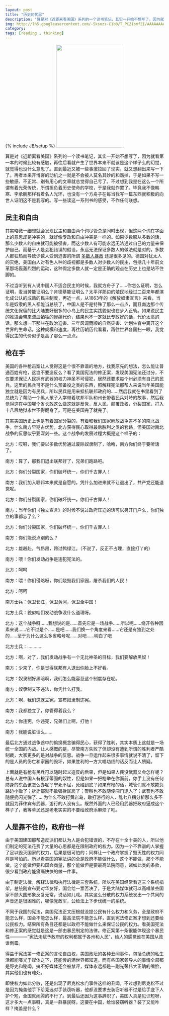 ```yaml
---
layout: post
title: "历史的忧思"
description: "算是对《近距离看美国》系列的一个读书笔记，其实一开始不想写了，因为就看第一本的时候比较有感触，再往后看就产生了世界本来不就该是这个样子么的幻觉，就觉得也没什么意思了。"
img: http://lh5.googleusercontent.com/-5ksozs-C1b0/T_PCZ1bmfZI/AAAAAAAAAUc/t1Rnu1XvwiE/s447/s1688308.jpg
category: 
tags: [reading , thinking]
---
```

{% include JB/setup %}
<img src="http://lh5.googleusercontent.com/-5ksozs-C1b0/T_PCZ1bmfZI/AAAAAAAAAUc/t1Rnu1XvwiE/s447/s1688308.jpg" alt="" style="height:327px;width:216px">
<p>
	算是对《近距离看美国》系列的一个读书笔记，其实一开始不想写了，因为就看第一本的时候比较有感触，再往后看就产生了世界本来不就该是这个样子么的幻觉，就觉得也没什么意思了。直到最近又被一些事激拉回了现实，就又想翻出来写一下了。再者本来开博客的动机之一就是不会被人莫名其妙的和谐掉，于是如果不写一些敏感、不正常、别有用心的文章就总觉得自己亏了。不过想到我是在这么一个所谓有着光荣传统，所谓担负着历史使命的学校，于是我就作罢了。毕竟我不像韩寒、李承鹏那样有着名人光环，也没有一个方舟子在每当我写一篇东西就积极的向世人证明这不是我写的。写一些读这一系列书的感受，不作任何联想。
</p>
<h2>民主和自由</h2>
<p>
	其实略微一细想就会发现民主和自由两个词尽管总是同时出现，但这两个词在字面上的意思却是冲突的，就好像专政和自由冲突是一样的。如果少数服从多数的话，那么少数人的自由就可能被侵害，而这少数人有可能永远无法通过自己的力量来保护自己。而基于人是会犯错误的假设，永远无法保证多数人的做法就是对的，多数人都狂热而导致少数人受到迫害的所谓 <a href="http://zh.wikipedia.org/wiki/%E5%A4%9A%E6%95%B8%E4%BA%BA%E6%9A%B4%E6%94%BF">多数人暴政</a>		 还是很多见的。德国对犹太人的灭绝，美国白人对有色人种的歧视都是多数人对少数人的民主，包括几十年前文革那场轰轰烈烈的运动，这种假定多数人就一定是正确的观点在历史上也是站不住脚的。
</p>
<p>
	不过当听到有人说中国人不适合民主的时候，我就方舟子了……你怎么证明，怎么证明，麦当劳能证明么？肯德基能证明么？太平洋那边的殖民地经过二百来年都演化成公认的成熟的民主制度，再近一点，从1863年的《解放奴隶宣言》来看，当年是奴隶的黑人都能当总统了，中国人是不是特殊了那么一点点，而且南边那个传统文化保留的比大陆要好很多的小岛上的民主实践貌似也在步入正轨。如果说民主的推进会带来流血牺牲的惨痛代价，结果也不一定就比专政好的话，代价太高的话，那么想一下那些在政治迫害、三年风调雨顺的自然灾害、计划生育中离开这个世界的生命话，这种规模和速度，再往历朝历代看看，再往世界各国扫一眼，我觉得民主的代价似乎是高了那么一点点。
</p>
<h2>枪在手</h2>
<p>
	美国的各种枪击案让人觉得这是个很不靠谱的地方，找我原先的想法，怎么能让普通百姓有枪，这岂不要造反么？看了美国宪法的修正案，发现美国宪法还过分，不仅要求保证人民拥有武器的权力神圣不可侵犯，居然还要求每个州必须有自己的民兵。这里的民兵可不是什么预备役之类的东西，照解释宪法那帮人来说当年美国能独立就是因为有民兵，所以民兵是用来抵抗联邦政府的……然后我就在书里看到了总统为了帮助一个黑人孩子入学带着联邦军队和州长带着民兵对峙的故事，然后我觉得这在中国哪个省长敢这么做这就是反党，反人民，颠覆政权，分裂国家，打入十八层地狱永世不得翻身了。可是在美国完了就完了。
</p>
<p>
	其实美国历史上也是有着国家分裂的，有着和我们国家解放战争差不多的南北战争，什么南方早期占优势，北方获得民心取得最后胜利之类的套路，但美国对南北战争的反思似乎要深刻一些。这个战争的发展过程大概是这个样子的：
</p>
<p>
	北方：哎呀，我们要以多数优势通过废除奴隶制了，哈哈，南方你们终于要听话了。
</p>
<p>
	南方：算了，那我们退出联邦好了，兄弟们跑路吧。
</p>
<p>
	北方：你们分裂国家，你们破坏统一，你们千古罪人！
</p>
<p>
	南方：我们加入联邦本来就是自愿的，凭什么加进来就不让退出了，共产党还能退党呢。
</p>
<p>
	北方：你们分裂国家，你们破坏统一，你们千古罪人！
</p>
<p>
	南方：当年你们《独立宣言》的时候不说过政府压迫的话可以另开门户么，你们独立的事都忘了么？
</p>
<p>
	北方：你们分裂国家，你们破坏统一，你们千古罪人！
</p>
<p>
	南方：你们能说点别的么？
</p>
<p>
	北方：雄赳赳，气昂昂，跨过鸭绿江。（不说了，反正不占理，直接打丫的）
</p>
<p>
	南方：喂！你们发动战争是违犯宪法的。
</p>
<p>
	北方：呵呵
</p>
<p>
	南方：喂！你们侵略呀，你们烧毁我们家园，屠杀我们的人民！
</p>
<p>
	北方：呵呵
</p>
<p>
	南方士兵：保卫长江，保卫黄河，保卫全中国！
</p>
<p>
	北方士兵：貌似咱们发动战争没什么道理呀。
</p>
<p>
	北方：这个战争呀……我想说的是……首先它是一场战争……所以呢……绕开各种因素来说……它不过是个……是吧……我们换一个角度来看……它还是有独到之处的……至于为什么这么多省略号呢……对吧……明白了吧
</p>
<p>
	北方士兵：…………
</p>
<p>
	北方：啊，对了，我们发动战争有一个无比神圣的目标，我们要解放黑奴！
</p>
<p>
	南方：少来了，你是觉得联邦有人退出你脸上不好看。
</p>
<p>
	北方：奴隶制好黑暗啊，我们怎么能容忍这个制度存在呢。
</p>
<p>
	南方：奴隶制又不违法，你凭什么打我。
</p>
<p>
	北方：啊，我们这就立宪，宣布奴隶制违宪。
</p>
<p>
	南方：我都独立了，你管得着我么？
</p>
<p>
	北方：你违宪，你违宪，兄弟们上啊，打他！
</p>
<p>
	南方：我能说脏话么……
</p>
<p>
	最后北方通过战争途中的偷换概念骗得民心，获得了胜利，其实本质上这就是一场统一全国的内战。让人感慨的是，尽管南方失败了但却没有遭到所谓的胜利者严酷制裁，大家更多的是对战争的反思。战争一旦运作起来很多事情就说不清了，留下的是人员的伤亡和家园的毁坏，如果胜利的一方大唱功绩的话反而让人质疑。
</p>
<p>
	上面就是有枪有民兵可以随时起义造反的后果，但是如果人民没武器又会怎样呢？总有人说中国人有根深蒂固的奴性，但是如果一把枪举在你面前，你手上没有任何防身的东西该怎么办呢？宁死不屈，死磕到底？如果有枪的话，城管们就不敢欺负路边小贩了；拆迁部就不敢强拆民房了；警察也不敢随便闯门逮人了；武警也不敢随便扔闪光弹了……为什么不敢打黄岩岛，敢打游行的人，乱七八糟分析那么多不就因为菲律宾有武器，游行的人没有么。既然外面的人已经用武器把政府逼成这个样子了，我等草民还是老老实实的不要给政府添麻烦了吧。
</p>
<h2>人是靠不住的，政府也一样</h2>
<p>
	由于美国建国那帮造反派们都认为人是会犯错误的，不存在十全十美的人，所以他们制定的宪法花费了大量的心思都是在限制政府的权力。因为一个不靠谱的人掌握了足以毁灭国家的权力，后果是很可怕的；同样让一个政府掌握了毁灭性的权力同样是可怕的。所以看美国的宪法讲的全是政府不能做什么，这个不能做，那个不能做，这个能做但要和国会商量，那个能做但是要最高法院同意，诸如此类的条款，很少看到政府能痛痛快快的做一件事。
</p>
<p>由于制定法律，解释法律和执行法律是三套系统，所以在美国经常看这三个系统掐架，总统刚宣布要对华友好，国会给一票否决了，于是大陆媒体就可以高唱某些国家不顾大国形象反复无常，说话如儿戏。其实这么分散的权力系统发出一个共同的声音还是很困难的，哪像党政军，公检法上下步伐统一的系统。</p>

<p>
	不同于我国的宪法，美国宪法正文压根就没提公民有什么权力和义务，全是政府不能怎么样，国会不能怎么样，最高法院不能怎么样，直到宪法修正案才想到还要给公民权力。结果所有条目还都是以政府不能做什么来保证公民的权力。看美国宪法和修正案的感觉就是这是一部由暴民制定的法律。修正案第十条很能体现这个暴民性————“宪法未赋予政府的权利都属于各州和人民”，给人的感觉谁在美国从政谁倒霉。
</p>
<p>
	得益于宪法第一修正案的言论自由权，美国政坛的各种丑闻事件，包括总统的私生活都能嚗光于媒体之下，还能传的满世界都知道。而有些国家领导人的事情全部都是野史和秘闻，搞不好媒体还会被禁评，媒体永远都是一副光荣伟大正确的嘴脸，其实他们也有难处。
</p>
<p>
	即使权力如此分散，还是出现了尼克松水门事件这样的丑闻，不过想到尼克松不过是因为掩盖他手下给竞选对手装窃听器，他都没要求去装窃听器不过是给手底下人护个短，全国就闹腾的不行了。到最后还因为这事辞职了，美国人真是见识短呀，这才多大一点事呀，真是一群暴民呀。这要在中国，给谁装窃听器？装了又能咋样？掩盖是什么？
</p>
